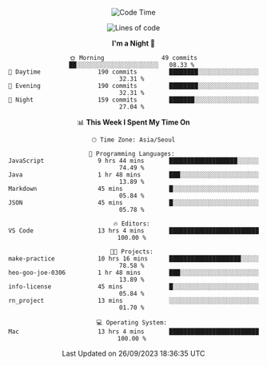 <div align=center>
 
<!--START_SECTION:waka-->
![Code Time](http://img.shields.io/badge/Code%20Time-288%20hrs%2045%20mins-blue)

![Lines of code](https://img.shields.io/badge/From%20Hello%20World%20I%27ve%20Written-3.1%20million%20lines%20of%20code-blue)

**I'm a Night 🦉** 

```text
🌞 Morning                49 commits          ██░░░░░░░░░░░░░░░░░░░░░░░   08.33 % 
🌆 Daytime                190 commits         ████████░░░░░░░░░░░░░░░░░   32.31 % 
🌃 Evening                190 commits         ████████░░░░░░░░░░░░░░░░░   32.31 % 
🌙 Night                  159 commits         ███████░░░░░░░░░░░░░░░░░░   27.04 % 
```


📊 **This Week I Spent My Time On** 

```text
🕑︎ Time Zone: Asia/Seoul

💬 Programming Languages: 
JavaScript               9 hrs 44 mins       ███████████████████░░░░░░   74.49 % 
Java                     1 hr 48 mins        ███░░░░░░░░░░░░░░░░░░░░░░   13.89 % 
Markdown                 45 mins             █░░░░░░░░░░░░░░░░░░░░░░░░   05.84 % 
JSON                     45 mins             █░░░░░░░░░░░░░░░░░░░░░░░░   05.78 % 

🔥 Editors: 
VS Code                  13 hrs 4 mins       █████████████████████████   100.00 % 

🐱‍💻 Projects: 
make-practice            10 hrs 16 mins      ████████████████████░░░░░   78.58 % 
heo-goo-joe-0306         1 hr 48 mins        ███░░░░░░░░░░░░░░░░░░░░░░   13.89 % 
info-license             45 mins             █░░░░░░░░░░░░░░░░░░░░░░░░   05.84 % 
rn_project               13 mins             ░░░░░░░░░░░░░░░░░░░░░░░░░   01.70 % 

💻 Operating System: 
Mac                      13 hrs 4 mins       █████████████████████████   100.00 % 
```


 Last Updated on 26/09/2023 18:36:35 UTC
<!--END_SECTION:waka-->
 </div>
